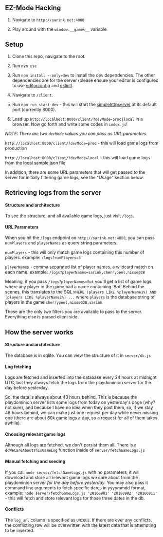 ## EZ-Mode Hacking

1. Navigate to `http://sarink.net:4000`

2. Play around with the `window.__games__` variable


## Setup

1. Clone this repo, navigate to the root.

2. Run `nvm use`

3. Run `npm install --only=dev` to install the dev dependencies. The other dependencies are for the server (please ensure your editor is configured to use [editorconfig](http://editorconfig.org) and [eslint](http://eslint.org)).

4. Navigate to `/client`.

5. Run `npm run start-dev` - this will start the [simplehttpserver](https://www.npmjs.com/package/simplehttpserver) at its default port (currently 8000).

6. Load up `http://localhost:8000/client/?devMode=prod|local` in a browser. Now go forth and write some codes in `index.js`!

*NOTE: There are two `devMode` values you can pass as URL parameters*

`http://localhost:8000/client/?devMode=prod` - this will load game logs from production

`http://localhost:8000/client/?devMode=local` - this will load game logs from the local sample json file

In addition, there are some URL parameters that will get passed to the server for initially filtering game logs, see the "Usage" section below.


## Retrieving logs from the server

#### Structure and architecture
To see the structure, and all available game logs, just visit `/logs`.

#### URL Parameters
When you hit the `/logs` endpoint on `http://sarink.net:4000`, you can pass `numPlayers` and `playerNames` as query string parameters.

`numPlayers` - this will only match game logs containing this number of players. example: `/logs?numPlayers=3`

`playerNames` - comma separated list of player names, a wildcard match on each name. example: `/logs?playerNames=sarink,cherrypeel,nisse038`

Meaning, if you pass `/logs?playerNames=Bot` you'll get a list of game logs where any player in the game had a name containing 'Bot'
Behind the scenes, this translates to the SQL `WHERE (players LIKE %playerName1%) AND (players LIKE %playerName2%) ...` where `players` is the database string
of players in the game `cherrypeel,nisse038,sarink`.

These are the only two filters you are available to pass to the server. Everything else is parsed client side.


## How the server works

#### Structure and architecture
The database is in sqlite. You can view the structure of it in `server/db.js`

#### Log fetching
Logs are fetched and inserted into the database every 24 hours at midnight UTC, but they always fetch the logs from the playdominion server for the day before yesterday.

So, the data is always about 48 hours behind. This is because the playdominion server lists some logs from today on yesterday's page (why? not sure), and because I have
no idea when they post them, so, if we stay 48 hours behind, we can make just one request per day while never missing one (there are about 60k game logs a day, so a request
for all of them takes awhile).

#### Choosing relevant game logs
Although all logs are fetched, we don't persist them all. There is a `doWeCareAboutThisGameLog` function inside of `server/fetchGameLogs.js`

#### Manual fetching and seeding
If you call `node server/fetchGameLogs.js` with no parameters, it will download and store all relevant game logs we care about from the playdominion server _for the day
before yesterday_. You may also pass it command line arguments to fetch specific dates in yyyymmdd format, example: `node server/fetchGameLogs.js '20160901' '20160902' '20160911'` -
this will fetch and store relevant logs for those three dates in the db.

#### Conflicts
The `log_url` column is specified as `UNIQUE`. If there are ever any conflicts, the conflicting row will be overwritten with the latest data that is attempting to be inserted.
